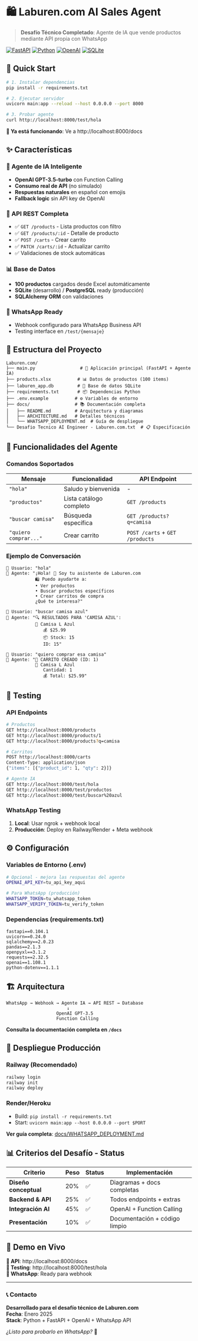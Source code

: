 # 🛍️ Laburen.com AI Sales Agent

> **Desafío Técnico Completado**: Agente de IA que vende productos mediante API propia con WhatsApp

[![FastAPI](https://img.shields.io/badge/FastAPI-0.117.1-009688.svg)](https://fastapi.tiangolo.com)
[![Python](https://img.shields.io/badge/Python-3.13+-blue.svg)](https://python.org)
[![OpenAI](https://img.shields.io/badge/OpenAI-GPT--3.5--turbo-green.svg)](https://openai.com)
[![SQLite](https://img.shields.io/badge/Database-SQLite-003B57.svg)](https://sqlite.org)

## 🚀 Quick Start

```bash
# 1. Instalar dependencias  
pip install -r requirements.txt

# 2. Ejecutar servidor
uvicorn main:app --reload --host 0.0.0.0 --port 8000

# 3. Probar agente
curl http://localhost:8000/test/hola
```

**📱 Ya está funcionando**: Ve a http://localhost:8000/docs

## ✨ Características

### 🤖 Agente de IA Inteligente
- **OpenAI GPT-3.5-turbo** con Function Calling
- **Consumo real de API** (no simulado)
- **Respuestas naturales** en español con emojis
- **Fallback logic** sin API key de OpenAI

### 🛒 API REST Completa
- ✅ `GET /products` - Lista productos con filtro
- ✅ `GET /products/:id` - Detalle de producto  
- ✅ `POST /carts` - Crear carrito
- ✅ `PATCH /carts/:id` - Actualizar carrito
- ✅ Validaciones de stock automáticas

### 📊 Base de Datos
- **100 productos** cargados desde Excel automáticamente
- **SQLite** (desarrollo) / **PostgreSQL** ready (producción)
- **SQLAlchemy ORM** con validaciones

### 📱 WhatsApp Ready
- Webhook configurado para WhatsApp Business API
- Testing interface en `/test/{mensaje}`

## 📁 Estructura del Proyecto

```
Laburen.com/
├── main.py                 # 🚀 Aplicación principal (FastAPI + Agente IA)
├── products.xlsx          # 📊 Datos de productos (100 items)
├── laburen_app.db         # 💾 Base de datos SQLite
├── requirements.txt       # 📦 Dependencias Python
├── .env.example          # ⚙️ Variables de entorno
├── docs/                 # 📚 Documentación completa
│   ├── README.md         # Arquitectura y diagramas
│   ├── ARCHITECTURE.md   # Detalles técnicos 
│   └── WHATSAPP_DEPLOYMENT.md  # Guía de despliegue
└── Desafio Tecnico AI Engineer - Laburen.com.txt  # 📋 Especificación
```

## 🎯 Funcionalidades del Agente

### Comandos Soportados

| Mensaje | Funcionalidad | API Endpoint |
|---------|---------------|--------------|
| `"hola"` | Saludo y bienvenida | - |
| `"productos"` | Lista catálogo completo | `GET /products` |
| `"buscar camisa"` | Búsqueda específica | `GET /products?q=camisa` |
| `"quiero comprar..."` | Crear carrito | `POST /carts` + `GET /products` |

### Ejemplo de Conversación

```
👤 Usuario: "hola"
🤖 Agente: "¡Hola! 👋 Soy tu asistente de Laburen.com
           🛍️ Puedo ayudarte a:
           • Ver productos
           • Buscar productos específicos  
           • Crear carritos de compra
           ¿Qué te interesa?"

👤 Usuario: "buscar camisa azul"
🤖 Agente: "🔍 RESULTADOS PARA 'CAMISA AZUL':
           🔸 Camisa L Azul
              💰 $25.99
              📦 Stock: 15
              ID: 15"

👤 Usuario: "quiero comprar esa camisa"
🤖 Agente: "🛒 CARRITO CREADO (ID: 1)
           🔸 Camisa L Azul
              Cantidad: 1
              💰 Total: $25.99"
```

## 🧪 Testing

### API Endpoints
```bash
# Productos
GET http://localhost:8000/products
GET http://localhost:8000/products/1
GET http://localhost:8000/products?q=camisa

# Carritos
POST http://localhost:8000/carts
Content-Type: application/json
{"items": [{"product_id": 1, "qty": 2}]}

# Agente IA
GET http://localhost:8000/test/hola
GET http://localhost:8000/test/productos
GET http://localhost:8000/test/buscar%20azul
```

### WhatsApp Testing
1. **Local**: Usar ngrok + webhook local
2. **Producción**: Deploy en Railway/Render + Meta webhook

## ⚙️ Configuración

### Variables de Entorno (.env)
```bash
# Opcional - mejora las respuestas del agente
OPENAI_API_KEY=tu_api_key_aqui

# Para WhatsApp (producción)
WHATSAPP_TOKEN=tu_whatsapp_token
WHATSAPP_VERIFY_TOKEN=tu_verify_token
```

### Dependencias (requirements.txt)
```
fastapi==0.104.1
uvicorn==0.24.0
sqlalchemy==2.0.23
pandas==2.1.3
openpyxl==3.1.2
requests==2.32.5
openai==1.108.1
python-dotenv==1.1.1
```

## 🏗️ Arquitectura

```
WhatsApp → Webhook → Agente IA → API REST → Database
                       ↓
                   OpenAI GPT-3.5
                   Function Calling
```

**Consulta la documentación completa en `/docs`**

## 🚀 Despliegue Producción

### Railway (Recomendado)
```bash
railway login
railway init  
railway deploy
```

### Render/Heroku
- Build: `pip install -r requirements.txt`
- Start: `uvicorn main:app --host 0.0.0.0 --port $PORT`

**Ver guía completa**: [docs/WHATSAPP_DEPLOYMENT.md](docs/WHATSAPP_DEPLOYMENT.md)

## 📊 Criterios del Desafío - Status

| Criterio | Peso | Status | Implementación |
|----------|------|--------|----------------|
| **Diseño conceptual** | 20% | ✅ | Diagramas + docs completas |
| **Backend & API** | 25% | ✅ | Todos endpoints + extras |
| **Integración AI** | 45% | ✅ | OpenAI + Function Calling |
| **Presentación** | 10% | ✅ | Documentación + código limpio |

## 🎉 Demo en Vivo

**🔗 API**: http://localhost:8000/docs  
**🧪 Testing**: http://localhost:8000/test/hola  
**📱 WhatsApp**: Ready para webhook

---

### 📞 Contacto
**Desarrollado para el desafío técnico de Laburen.com**  
**Fecha**: Enero 2025  
**Stack**: Python + FastAPI + OpenAI + WhatsApp API  

*¿Listo para probarlo en WhatsApp?* 🚀